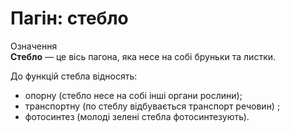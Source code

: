 # Пагiн: стебло

<div class="eoz-wrap">
<span class="eoz">Означення</span>
<div class="eoz-text">
<b>Стебло</b> — це вiсь пагона, яка несе на собi бруньки та листки. 
</div>
</div>

До функцiй стебла вiдносять:
* <span class="p1">опорну</span> (стебло несе на собi iншi органи рослини);
* <span class="p1">транспортну</span> (по стеблу вiдбувається транспорт речовин) ; 
* <span class="p1">фотосинтез</span> (молодi зеленi стебла фотосинтезують).